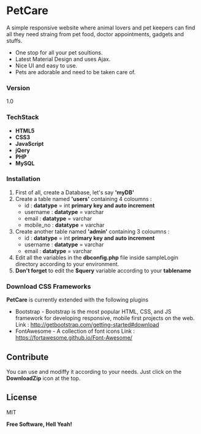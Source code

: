 # PetCare

A simple responsive website where animal lovers and pet keepers can find all they need straing from pet food, doctor appointments, gadgets and stuffs.

  - One stop for all your pet soultions.
  - Latest Material Design and uses Ajax. 
  - Nice UI and easy to use.
  - Pets are adorable and need to be taken care of.


### Version
1.0

### TechStack

* **HTML5**
* **CSS3**
* **JavaScript**
* **jQery**
* **PHP**
* **MySQL**


### Installation

1. First of all, create a Database, let's say __'myDB'__
2. Create a table named __'users'__ containing 4 coloumns :
    * id : __datatype__ = int __primary key and auto increment__
    * username : __datatype__ = varchar 
    * email : __datatype__ = varchar
    * mobile_no : __datatype__ = varchar
3. Create another table named __'admin'__ containing 3 coloumns :
    * id : __datatype__ = int __primary key and auto increment__
    * username : __datatype__ = varchar 
    * email : __datatype__ = varchar
4. Edit all the variables in the __dbconfig.php__ file inside sampleLogin directory according to your environment.
5. __Don't forget__ to edit the __$query__ variable according to your __tablename__

### Download CSS Frameworks

__PetCare__ is currently extended with the following plugins

* Bootstrap - Bootstrap is the most popular HTML, CSS, and JS framework for developing responsive, mobile first projects on the web. Link : http://getbootstrap.com/getting-started#download
* FontAwesome - A collection of font icons Link : https://fortawesome.github.io/Font-Awesome/

## Contribute

You can use and modiffy it according to your needs. Just click on the __DownloadZip__ icon at the top.

License
----

MIT

**Free Software, Hell Yeah!**
